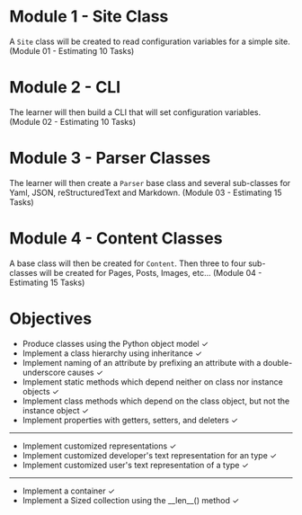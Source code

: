 # Module 1 - Site Class
A `Site` class will be created to read configuration variables for a simple site. (Module 01 - Estimating 10 Tasks)

# Module 2 - CLI

The learner will then build a CLI that will set configuration variables. (Module 02 - Estimating 10 Tasks)

# Module 3 - Parser Classes

The learner will then create a `Parser` base class and several sub-classes for Yaml, JSON, reStructuredText and Markdown.
(Module 03 - Estimating 15 Tasks)

# Module 4 - Content Classes

A base class will then be created for `Content`. Then three to four sub-classes will be created for Pages, Posts, Images, etc... (Module 04 - Estimating 15 Tasks)


# Objectives

* Produce classes using the Python object model ✓
* Implement a class hierarchy using inheritance ✓
* Implement naming of an attribute by prefixing an attribute with a double-underscore causes ✓
* Implement static methods which depend neither on class nor instance objects ✓
* Implement class methods which depend on the class object, but not the instance object ✓
* Implement properties with getters, setters, and deleters ✓

---

* Implement customized representations ✓
* Implement customized developer's text representation for an type ✓
* Implement customized user's text representation of a type ✓

---

* Implement a container ✓
* Implement a Sized collection using the \_\_len\_\_() method ✓

